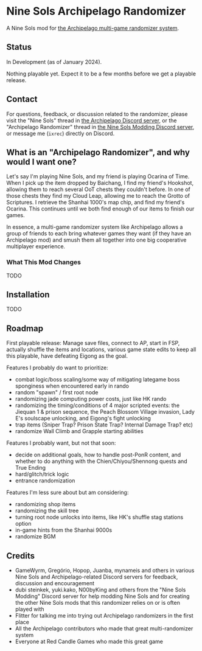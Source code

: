 # Nine Sols Archipelago Randomizer

A Nine Sols mod for [the Archipelago multi-game randomizer system](https://archipelago.gg/).

## Status

In Development (as of January 2024).

Nothing playable yet. Expect it to be a few months before we get a playable release.

## Contact

For questions, feedback, or discussion related to the randomizer, please visit the "Nine Sols" thread in [the Archipelago Discord server](https://discord.gg/8Z65BR2), or the "Archipelago Randomizer" thread in [the Nine Sols Modding Discord server](https://discord.gg/sjA27B4e), or message me (`ixrec`) directly on Discord.

## What is an "Archipelago Randomizer", and why would I want one?

Let's say I'm playing Nine Sols, and my friend is playing Ocarina of Time. When I pick up the item dropped by Baichang, I find my friend's Hookshot, allowing them to reach several OoT chests they couldn't before. In one of those chests they find my Cloud Leap, allowing me to reach the Grotto of Scriptures. I retrieve the Shanhai 1000's map chip, and find my friend's Ocarina. This continues until we both find enough of our items to finish our games.

In essence, a multi-game randomizer system like Archipelago allows a group of friends to each bring whatever games they want (if they have an Archipelago mod) and smush them all together into one big cooperative multiplayer experience.

### What This Mod Changes

TODO

## Installation

TODO

## Roadmap

First playable release: Manage save files, connect to AP, start in FSP, actually shuffle the items and locations, various game state edits to keep all this playable, have defeating Eigong as the goal.

Features I probably do want to prioritize:
- combat logic/boss scaling/some way of mitigating lategame boss sponginess when encountered early in rando
- random "spawn" / first root node
- randomizing jade computing power costs, just like HK rando
- randomizing the timing/conditions of 4 major scripted events: the Jiequan 1 & prison sequence, the Peach Blossom Village invasion, Lady E's soulscape unlocking, and Eigong's fight unlocking
- trap items (Sniper Trap? Prison State Trap? Internal Damage Trap? etc)
- randomize Wall Climb and Grapple starting abilities

Features I probably want, but not that soon:
- decide on additional goals, how to handle post-PonR content, and whether to do anything with the Chien/Chiyou/Shennong quests and True Ending
- hard/glitch/trick logic
- entrance randomization

Features I'm less sure about but am considering:
- randomizing shop items
- randomizing the skill tree
- turning root node unlocks into items, like HK's shuffle stag stations option
- in-game hints from the Shanhai 9000s
- randomize BGM

## Credits

- GameWyrm, Gregório, Hopop, Juanba, mynameis and others in various Nine Sols and Archipelago-related Discord servers for feedback, discussion and encouragement
- dubi steinkek, yuki.kako, N00byKing and others from the "Nine Sols Modding" Discord server for help modding Nine Sols and for creating the other Nine Sols mods that this randomizer relies on or is often played with
- Flitter for talking me into trying out Archipelago randomizers in the first place
- All the Archipelago contributors who made that great multi-randomizer system
- Everyone at Red Candle Games who made this great game
